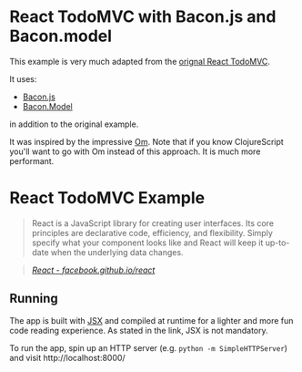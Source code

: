 # React TodoMVC with Bacon.js and Bacon.model

This example is very much adapted from the [orignal React
TodoMVC](http://todomvc.com/labs/architecture-examples/react/).

It uses:

* [Bacon.js](https://github.com/baconjs/bacon.js)
* [Bacon.Model](https://github.com/baconjs/bacon.model)

in addition to the original example.

It was inspired by the impressive [Om](https://github.com/swannodette/om). Note
that if you know ClojureScript you'll want to go with Om instead of this
approach. It is much more performant.

# React TodoMVC Example

> React is a JavaScript library for creating user interfaces. Its core
> principles are declarative code, efficiency, and flexibility. Simply specify
> what your component looks like and React will keep it up-to-date when the
> underlying data changes.

> _[React - facebook.github.io/react](http://facebook.github.io/react)_


## Running

The app is built with
[JSX](http://facebook.github.io/react/docs/jsx-in-depth.html) and compiled at
runtime for a lighter and more fun code reading experience. As stated in the
link, JSX is not mandatory.

To run the app, spin up an HTTP server (e.g. `python -m SimpleHTTPServer`) and
visit http://localhost:8000/

